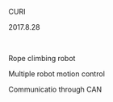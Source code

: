 <p>
    CURI
</p>
<p>
    2017.8.28
</p>
<p>
    <br/>
</p>
<p>
    Rope climbing robot
</p>
<p>
    Multiple robot motion control
</p>
<p>
    Communicatio through CAN&nbsp;
</p>
<p>
    <br/>
</p>